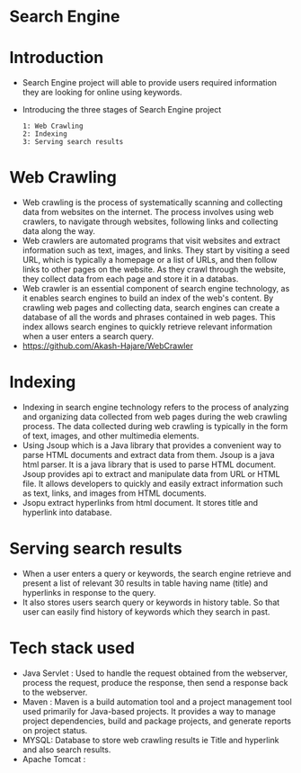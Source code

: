 # Search Engine

# Introduction
  - Search Engine project will able to provide users required information they are looking for online using keywords.
  - Introducing the three stages of Search Engine project

        1: Web Crawling
        2: Indexing 
        3: Serving search results
   
 # Web Crawling
 - Web crawling is the process of systematically scanning and collecting data from websites on the internet. The process involves using web crawlers, to navigate through websites, following links and collecting data along the way.
 - Web crawlers are automated programs that visit websites and extract information such as text, images, and links. They start by visiting a seed URL, which is typically a homepage or a list of URLs, and then follow links to other pages on the website. As they crawl through the website, they collect data from each page and store it in a databas.
 - Web crawler is an essential component of search engine technology, as it enables search engines to build an index of the web's content. By crawling web pages and collecting data, search engines can create a database of all the words and phrases contained in web pages. This index allows search engines to quickly retrieve relevant information when a user enters a search query.
 - https://github.com/Akash-Hajare/WebCrawler
 
 # Indexing
 - Indexing in search engine technology refers to the process of analyzing and organizing data collected from web pages during the web crawling process. The data collected during web crawling is typically in the form of text, images, and other multimedia elements.
 - Using Jsoup which is a Java library that provides a convenient way to parse HTML documents and extract data from them. Jsoup is a java html parser. It is a java library that is used to parse HTML document. Jsoup provides api to extract and manipulate data from URL or HTML file.  It allows developers to quickly and easily extract information such as text, links, and images from HTML documents.
 - Jsopu extract hyperlinks from html document. It stores title and hyperlink into database.

# Serving search results
- When a user enters a query or keywords, the search engine retrieve and present a list of relevant 30 results in table having name (title) and hyperlinks in response to the query.
- It also stores users search query or keywords in history table. So that user can easily find history of keywords which they search in past.

# Tech stack used 
- Java Servlet : Used to handle the request obtained from the webserver, process the request, produce the response, then send a response back to the webserver. 
- Maven : Maven is a build automation tool and a project management tool used primarily for Java-based projects. It provides a way to manage project dependencies, build and package projects, and generate reports on project status.
- MYSQL: Database to store web crawling results ie Title and hyperlink and also search results.
- Apache Tomcat : 

 
